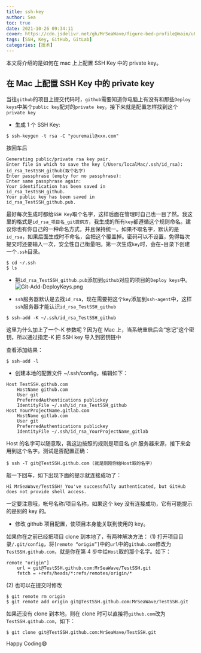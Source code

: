 ```yaml
---
title: ssh-key
author: Sea
toc: true
date: 2021-10-26 09:34:11
cover: https://cdn.jsdelivr.net/gh/MrSeaWave/figure-bed-profile@main/uPic/2021/SuHn36_roman-gaydakov-old-mech.jpg
tags: [SSH, Key, GitHub, GitLab]
categories: [技术]
---
```


本文将介绍的是如何在 mac 上上配置 SSH Key 中的 private key。

<!--more-->

## 在 Mac 上配置 SSH Key 中的 private key

当往`github`的项目上提交代码时，`github`需要知道你电脑上有没有和那些`Deploy keys`中某个`public key`配对的`private key`。接下来就是配置怎样找到这个`private key`

- 生成 1 个 SSH Key:

```
$ ssh-keygen -t rsa -C "youremail@xxx.com"
```

按回车后

```
Generating public/private rsa key pair.
Enter file in which to save the key (/Users/localMac/.ssh/id_rsa): id_rsa_TestSSH_github(取个名字)
Enter passphrase (empty for no passphrase):
Enter same passphrase again:
Your identification has been saved in
id_rsa_TestSSH_github.
Your public key has been saved in
id_rsa_TestSSH_github.pub.
```

最好每次生成时都给`SSH Key`取个名字，这样后面在管理时自己也一目了然。我这里的格式是`id_rsa_项目名_git提供方`，我生成的所有`key`都遵循这个规则命名。建议你也有你自己的一种命名方式，并且保持统一。如果不取名字，默认的是`id_rsa`，如果后面生成时不命名，会把这个覆盖掉。密码可以不设置，免得每次提交时还要输入一次，安全性自己衡量吧。第一次生成`key`时，会在`~`目录下创建一个`.ssh`目录。

```
$ cd ~/.ssh
$ ls
```

- 把`id_rsa_TestSSH_github.pub`添加到`github`对应的项目的`Deploy keys`中。
  ![Git-Add-DeployKeys.png](https://cdn.jsdelivr.net/gh/MrSeaWave/figure-bed-profile@main/uPic/2021/HgP4JX_Git-Add-DeployKeys.png)

- `ssh`服务器默认是去找`id_rsa`，现在需要把这个`key`添加到`ssh-agent`中，这样`ssh`服务器才能认识`id_rsa_TestSSH_github`

```
$ ssh-add -K ~/.ssh/id_rsa_TestSSH_github
```

这里为什么加上了一个-K 参数呢？因为在 Mac 上，当系统重启后会“忘记”这个密钥，所以通过指定-K 把 SSH key 导入到密钥链中

查看添加结果：

```
$ ssh-add -l
```

- 创建本地的配置文件 ~/.ssh/config，编辑如下：

```
Host TestSSH.github.com
	HostName github.com
	User git
	PreferredAuthentications publickey
	IdentityFile ~/.ssh/id_rsa_TestSSH_github
Host YourProjectName.gitlab.com
	HostName gitlab.com
	User git
	PreferredAuthentications publickey
	IdentityFile ~/.ssh/id_rsa_YourProjectName_gitlab
```

Host 的名字可以随意取，我这边按照的规则是项目名.git 服务器来源，接下来会用到这个名字。测试是否配置正确：

```
$ ssh -T git@TestSSH.github.com (就是刚刚你给Host取的名字)
```

敲一下回车，如下出现下面的提示就连接成功了：

```
Hi MrSeaWave/TestSSH! You've successfully authenticated, but GitHub does not provide shell access.
```

一定要注意哦，帐号名称/项目名称，如果这个 key 没有连接成功，它有可能提示的是别的 key 的。

- 修改 github 项目配置，使项目本身能关联到使用的 key。

如果你在之前已经把项目 clone 到本地了，有两种解决方法：
(1) 打开项目目录`/.git/config`，将`[remote “origin”]`中的`url`中的`github.com`修改为`TestSSH.github.com`，就是你在第 4 步中给`Host`取的那个名字。如下：

```
remote "origin"]
	url = git@TestSSH.github.com:MrSeaWave/TestSSH.git
	fetch = +refs/heads/*:refs/remotes/origin/*
```

(2) 也可以在提交时修改

```
$ git remote rm origin
$ git remote add origin git@TestSSH.github.com:MrSeaWave/TestSSH.git
```

如果还没有 clone 到本地，则在 clone 时可以直接将`github.com`改为`TestSSH.github.com`，如下：

```
$ git clone git@TestSSH.github.com:MrSeaWave/TestSSH.git
```

Happy Coding😄
